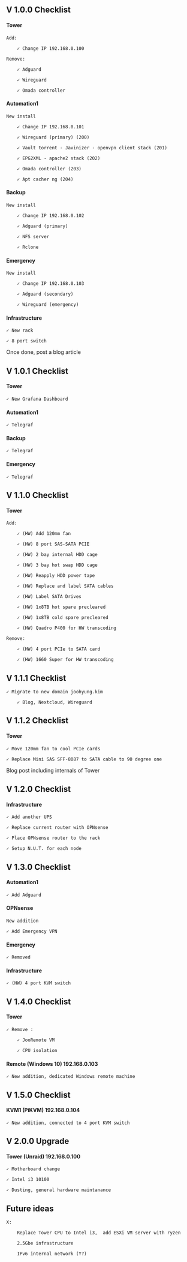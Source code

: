 ## V 1.0.0 Checklist

#### Tower

    Add:
    
        ✓ Change IP 192.168.0.100
        
    Remove:
    
        ✓ Adguard
        
        ✓ Wireguard
        
        ✓ Omada controller

#### Automation1

    New install
    
        ✓ Change IP 192.168.0.101
        
        ✓ Wireguard (primary) (200)
        
        ✓ Vault torrent - Javinizer - openvpn client stack (201)
        
        ✓ EPG2XML - apache2 stack (202)
        
        ✓ Omada controller (203)
        
        ✓ Apt cacher ng (204)

#### Backup

    New install
    
        ✓ Change IP 192.168.0.102
        
        ✓ Adguard (primary)
        
        ✓ NFS server
        
        ✓ Rclone
   

#### Emergency

    New install
    
        ✓ Change IP 192.168.0.103
        
        ✓ Adguard (secondary)
        
        ✓ Wireguard (emergency)

#### Infrastructure

    ✓ New rack
    
    ✓ 8 port switch

Once done, post a blog article


## V 1.0.1 Checklist

#### Tower
    
    ✓ New Grafana Dashboard

#### Automation1

    ✓ Telegraf

#### Backup

    ✓ Telegraf

#### Emergency

    ✓ Telegraf


## V 1.1.0 Checklist

#### Tower

    Add:
    
        ✓ (HW) Add 120mm fan
        
        ✓ (HW) 8 port SAS-SATA PCIE
        
        ✓ (HW) 2 bay internal HDD cage
        
        ✓ (HW) 3 bay hot swap HDD cage
        
        ✓ (HW) Reapply HDD power tape
        
        ✓ (HW) Replace and label SATA cables
        
        ✓ (HW) Label SATA Drives
        
        ✓ (HW) 1x8TB hot spare precleared
        
        ✓ (HW) 1x8TB cold spare precleared
        
        ✓ (HW) Quadro P400 for HW transcoding
        
    Remove:
    
        ✓ (HW) 4 port PCIe to SATA card
        
        ✓ (HW) 1660 Super for HW transcoding


## V 1.1.1 Checklist

    ✓ Migrate to new domain joohyung.kim
    
        ✓ Blog, Nextcloud, Wireguard

## V 1.1.2 Checklist

#### Tower

    ✓ Move 120mm fan to cool PCIe cards

    ✓ Replace Mini SAS SFF-8087 to SATA cable to 90 degree one

Blog post including internals of Tower

## V 1.2.0 Checklist

#### Infrastructure

    ✓ Add another UPS
    
    ✓ Replace current router with OPNsense
    
    ✓ Place OPNsense router to the rack
    
    ✓ Setup N.U.T. for each node

## V 1.3.0 Checklist

#### Automation1

    ✓ Add Adguard
    
#### OPNsense

    New addition

    ✓ Add Emergency VPN

#### Emergency
    
    ✓ Removed

    
#### Infrastructure

    ✓ (HW) 4 port KVM switch

## V 1.4.0 Checklist

#### Tower

    ✓ Remove :
    
        ✓ JooRemote VM
        
        ✓ CPU isolation

#### Remote (Windows 10) 192.168.0.103

    ✓ New addition, dedicated Windows remote machine

## V 1.5.0 Checklist

#### KVM1 (PiKVM) 192.168.0.104

    ✓ New addition, connected to 4 port KVM switch


## V 2.0.0 Upgrade

#### Tower (Unraid) 192.168.0.100

    ✓ Motherboard change
    
    ✓ Intel i3 10100
    
    ✓ Dusting, general hardware maintanance


## Future ideas

    X:
    
        Replace Tower CPU to Intel i3,  add ESXi VM server with ryzen
        
        2.5Gbe infrastructure

        IPv6 internal network (Y?)

